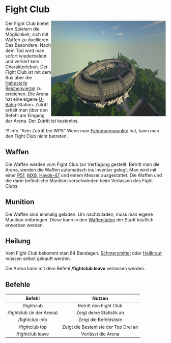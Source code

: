 # Fight Club

<img align="right" width="360" height="300" src="../../../assets/image/orte/Fightclub.png">

Der Fight Club bietet den Spielern die Möglichkeit, sich mit Waffen zu duellieren. Das Besondere: Nach dem Tod wird man sofort wiederbelebt und verliert kein Charakterleben. Der Fight Club ist mit dem Bus über die [Haltestelle](../../pages/öpnv/bus.md) [Reichenviertel](../../pages/gebiete/reichenviertel.md) zu erreichen. Die Arena hat eine eigene [U-Bahn](../../pages/öpnv/ubahn.md)-Station. Zutritt erhält man über den Befehl am Eingang der Arena. Der Zutritt ist kostenlos.

!!! info "Kein Zutritt bei WPS"
    Wenn man [Fahndungspunkte](../../pages/allgemein/fahndungspunkte.md) hat, kann man den Fight Club nicht betreten.

## Waffen
Die Waffen werden vom Fight Club zur Verfügung gestellt. Betritt man die Arena, werden die Waffen automatisch ins Inventar gelegt. Man wird mit einer [P51](../../pages/items/weapons/pistole.md), [MX8](../../pages/items/weapons/maschinenpistole.md), [Havok-47](../../pages/items/weapons/sturmgewehre.md) und einem Messer ausgestattet. Die Waffen und die darin befindliche Munition verschwinden beim Verlassen des Fight Clubs.

## Munition
Die Waffen sind einmalig geladen. Um nachzuladen, muss man eigene Munition mitbringen. Diese kann in den [Waffenläden](../../pages/biz/waffenladen.md) der Stadt käuflich erworben werden.

## Heilung
Vom Fight Club bekommt man 64 Bandagen. [Schmerzmittel](../../pages/bmt/schmerzmittel.md) oder [Heilkraut](../../pages/bmt/heilkraut.md) müssen selbst gekauft werden.

Die Arena kann mit dem Befehl **/fightclub leave** verlassen werden.

## Befehle

| Befehl | Nutzen | 
|:-:|:-:|
| /fightclub | Betritt den Fight Club |
| /fightclub (in der Arena) | Zeigt deine Statistik an |
| /fightclub info | Zeigt die Befehlsliste |
| /fightclub top | Zeigt die Bestenliste der Top Drei an |
| /fightclub leave | Verlässt die Arena |
